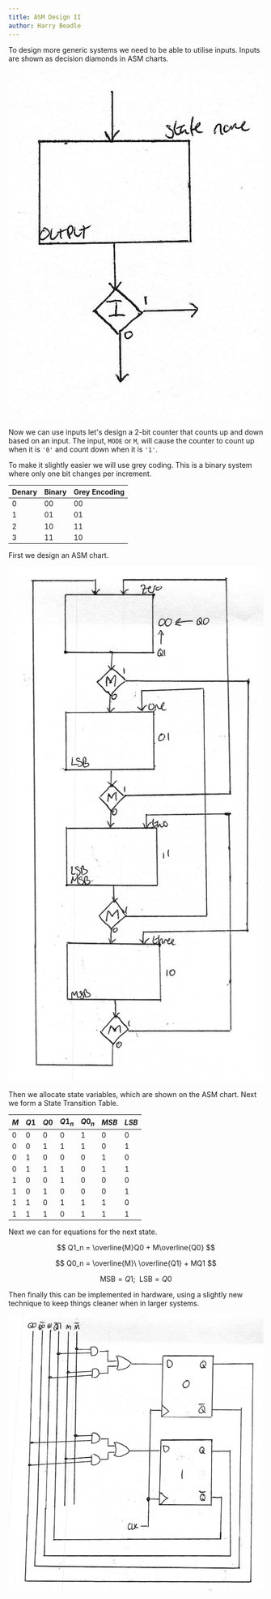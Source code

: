 ```yaml
---
title: ASM Design II
author: Harry Beadle
---
```


To design more generic systems we need to be able to utilise inputs. Inputs are shown as decision diamonds in ASM charts.

![An input in a ASM chart.](input.png)

Now we can use inputs let's design a 2-bit counter that counts up and down based on an input. The input, `MODE` or `M`, will cause the counter to count up when it is `'0'` and count down when it is `'1'`. 

To make it slightly easier we will use grey coding. This is a binary system where only one bit changes per increment.

| Denary | Binary | Grey Encoding |
|--------|--------|---------------|
| 0      | 00     | 00            |
| 1      | 01     | 01            |
| 2      | 10     | 11            |
| 3      | 11     | 10            |

First we design an ASM chart.

![The ASM Chart](asm_chart.png)

Then we allocate state variables, which are shown on the ASM chart. Next we form a State Transition Table.

| $M$ | $Q1$ | $Q0$ | $Q1_n$ | $Q0_n$ | $MSB$ | $LSB$ |
|-----|------|------|--------|--------|-------|-------|
| 0   | 0    | 0    | 0      | 1      | 0     | 0     |
| 0   | 0    | 1    | 1      | 1      | 0     | 1     |
| 0   | 1    | 0    | 0      | 0      | 1     | 0     |
| 0   | 1    | 1    | 1      | 0      | 1     | 1     |
| 1   | 0    | 0    | 1      | 0      | 0     | 0     |
| 1   | 0    | 1    | 0      | 0      | 0     | 1     |
| 1   | 1    | 0    | 1      | 1      | 1     | 0     |
| 1   | 1    | 1    | 0      | 1      | 1     | 1     |

Next we can for equations for the next state.

$$ Q1_n = \overline{M}Q0 + M\overline{Q0} $$

$$ Q0_n = \overline{M}\ \overline{Q1} + MQ1 $$

$$ \textrm{MSB} = Q1;\ \ \textrm{LSB} = Q0 $$

Then finally this can be implemented in hardware, using a slightly new technique to keep things cleaner when in larger systems.

![The circuit diagram for the counter.](select_counter.png)
